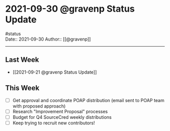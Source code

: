 # 2021-09-30 @gravenp Status Update
#status  
Date:: 2021-09-30
Author:: [[@gravenp]]  

---

## Last Week
- [[2021-09-21 @gravenp Status Update]]

## This Week
- [ ] Get approval and coordinate POAP distribution (email sent to POAP team with proposed approach)
- [ ] Research "Improvement Proposal" processes
- [ ] Budget for Q4 SourceCred weekly distributions
- [ ] Keep trying to recruit new contributors!